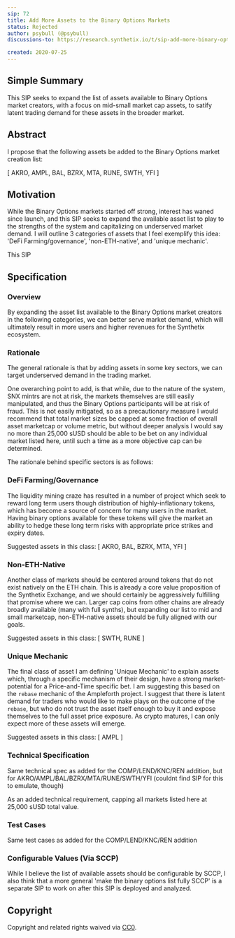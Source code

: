 ```yaml
---
sip: 72
title: Add More Assets to the Binary Options Markets
status: Rejected
author: psybull (@psybull)
discussions-to: https://research.synthetix.io/t/sip-add-more-binary-options-markets/116

created: 2020-07-25
---
```


<!--You can leave these HTML comments in your merged SIP and delete the visible duplicate text guides, they will not appear and may be helpful to refer to if you edit it again. This is the suggested template for new SIPs. Note that an SIP number will be assigned by an editor. When opening a pull request to submit your SIP, please use an abbreviated title in the filename, `sip-draft_title_abbrev.md`. The title should be 44 characters or less.-->

## Simple Summary

<!--"If you can't explain it simply, you don't understand it well enough." Simply describe the outcome the proposed changes intends to achieve. This should be non-technical and accessible to a casual community member.-->

This SIP seeks to expand the list of assets available to Binary Options market creators, with a focus on mid-small market cap assets, to satify latent trading demand for these assets in the broader market.

## Abstract

<!--A short (~200 word) description of the proposed change, the abstract should clearly describe the proposed change. This is what *will* be done if the SIP is implemented, not *why* it should be done or *how* it will be done. If the SIP proposes deploying a new contract, write, "we propose to deploy a new contract that will do x".-->

I propose that the following assets be added to the Binary Options market creation list:

[ AKRO, AMPL, BAL, BZRX, MTA, RUNE, SWTH, YFI ]

## Motivation

<!--This is the problem statement. This is the *why* of the SIP. It should clearly explain *why* the current state of the protocol is inadequate.  It is critical that you explain *why* the change is needed, if the SIP proposes changing how something is calculated, you must address *why* the current calculation is innaccurate or wrong. This is not the place to describe how the SIP will address the issue!-->

While the Binary Options markets started off strong, interest has waned since launch, and this SIP seeks to expand the available asset list to play to the strengths of the system and capitalizing on underserved market demand. I will outline 3 categories of assets that I feel exemplify this idea: 'DeFi Farming/governance', 'non-ETH-native', and 'unique mechanic'.

This SIP

## Specification

<!--The specification should describe the syntax and semantics of any new feature, there are five sections
1. Overview
2. Rationale
3. Technical Specification
4. Test Cases
5. Configurable Values
-->

### Overview

<!--This is a high level overview of *how* the SIP will solve the problem. The overview should clearly describe how the new feature will be implemented.-->

By expanding the asset list available to the Binary Options market creators in the following categories, we can better serve market demand, which will ultimately result in more users and higher revenues for the Synthetix ecosystem.

### Rationale

<!--This is where you explain the reasoning behind how you propose to solve the problem. Why did you propose to implement the change in this way, what were the considerations and trade-offs. The rationale fleshes out what motivated the design and why particular design decisions were made. It should describe alternate designs that were considered and related work. The rationale may also provide evidence of consensus within the community, and should discuss important objections or concerns raised during discussion.-->

The general rationale is that by adding assets in some key sectors, we can target underserved demand in the trading market.

One overarching point to add, is that while, due to the nature of the system, SNX mintrs are not at risk, the markets themselves are still easily manipulated, and thus the Binary Options participants will be at risk of fraud. This is not easily mitigated, so as a precautionary measure I would recommend that total market sizes be capped at some fraction of overall asset marketcap or volume metric, but without deeper analysis I would say no more than 25,000 sUSD should be able to be bet on any individual market listed here, until such a time as a more objective cap can be determined.

The rationale behind specific sectors is as follows:

### DeFi Farming/Governance

The liquidity mining craze has resulted in a number of project which seek to reward long term users though distribution of highly-inflationary tokens, which has become a source of concern for many users in the market. Having binary options available for these tokens will give the market an ability to hedge these long term risks with appropriate price strikes and expiry dates.

Suggested assets in this class: [ AKRO, BAL, BZRX, MTA, YFI ]

### Non-ETH-Native

Another class of markets should be centered around tokens that do not exist natively on the ETH chain. This is already a core value proposition of the Synthetix Exchange, and we should certainly be aggressively fulfilling that promise where we can. Larger cap coins from other chains are already broadly available (many with full synths), but expanding our list to mid and small marketcap, non-ETH-native assets should be fully aligned with our goals.

Suggested assets in this class: [ SWTH, RUNE ]

### Unique Mechanic

The final class of asset I am defining 'Unique Mechanic' to explain assets which, through a specific mechanism of their design, have a strong market-potential for a Price-and-Time specific bet. I am suggesting this based on the `rebase` mechanic of the Ampleforth project. I suggest that there is latent demand for traders who would like to make plays on the outcome of the `rebase`, but who do not trust the asset itself enough to buy it and expose themselves to the full asset price exposure. As crypto matures, I can only expect more of these assets will emerge.

Suggested assets in this class: [ AMPL ]

### Technical Specification

<!--The technical specification should outline the public API of the changes proposed. That is, changes to any of the interfaces Synthetix currently exposes or the creations of new ones.-->

Same technical spec as added for the COMP/LEND/KNC/REN addition, but for AKRO/AMPL/BAL/BZRX/MTA/RUNE/SWTH/YFI (couldnt find SIP for this to emulate, though)

As an added technical requirement, capping all markets listed here at 25,000 sUSD total value.

### Test Cases

<!--Test cases for an implementation are mandatory for SIPs but can be included with the implementation..-->

Same test cases as added for the COMP/LEND/KNC/REN addition

### Configurable Values (Via SCCP)

<!--Please list all values configurable via SCCP under this implementation.-->

While I believe the list of available assets should be configurable by SCCP, I also think that a more general 'make the binary options list fully SCCP' is a separate SIP to work on after this SIP is deployed and analyzed.

## Copyright

Copyright and related rights waived via [CC0](https://creativecommons.org/publicdomain/zero/1.0/).

